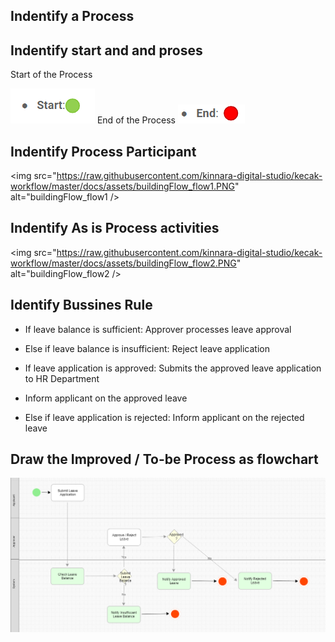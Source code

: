 ## Indentify a Process

## Indentify start and and proses
 
Start of the Process

<img src="https://raw.githubusercontent.com/kinnara-digital-studio/kecak-workflow/master/docs/assets/flow-1.PNG" alt="flow-1" />
End of the Process

<img src="https://raw.githubusercontent.com/kinnara-digital-studio/kecak-workflow/master/docs/assets/flow-2.PNG" alt="flow-1" />

## Indentify Process Participant

<img src="https://raw.githubusercontent.com/kinnara-digital-studio/kecak-workflow/master/docs/assets/buildingFlow_flow1.PNG" alt="buildingFlow_flow1 />

## Indentify As is Process activities 

<img src="https://raw.githubusercontent.com/kinnara-digital-studio/kecak-workflow/master/docs/assets/buildingFlow_flow2.PNG" alt="buildingFlow_flow2 />

## Identify Bussines Rule

- If leave balance is sufficient: Approver processes leave approval
- Else if leave balance is insufficient: Reject leave application

- If leave application is approved: Submits the approved leave application to HR Department 
- Inform applicant on the approved leave
	
- Else if leave application is rejected: Inform applicant on the rejected leave

## Draw the Improved / To-be Process as flowchart
<img src="https://raw.githubusercontent.com/kinnara-digital-studio/kecak-workflow/master/docs/assets/buildingFlow_flow3.PNG" alt="Flow3" />

